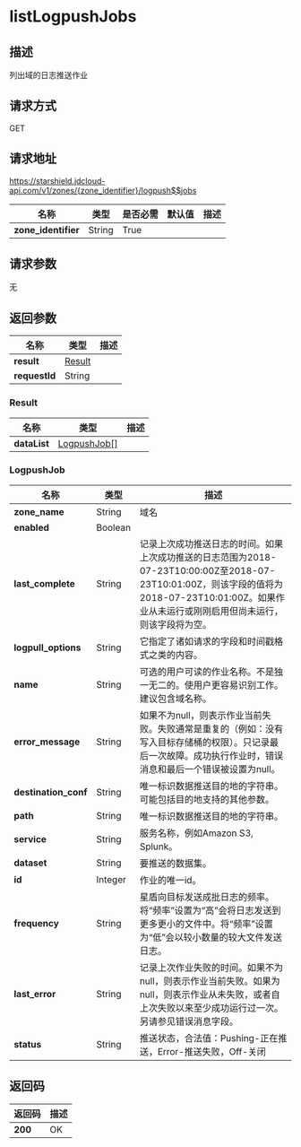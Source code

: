 # listLogpushJobs


## 描述
列出域的日志推送作业

## 请求方式
GET

## 请求地址
https://starshield.jdcloud-api.com/v1/zones/{zone_identifier}/logpush$$jobs

|名称|类型|是否必需|默认值|描述|
|---|---|---|---|---|
|**zone_identifier**|String|True| | |

## 请求参数
无


## 返回参数
|名称|类型|描述|
|---|---|---|
|**result**|[Result](listLogpushJobs#result)| |
|**requestId**|String| |

### <div id="result">Result</div>
|名称|类型|描述|
|---|---|---|
|**dataList**|[LogpushJob[]](listLogpushJobs#logpushjob)| |
### <div id="logpushjob">LogpushJob</div>
|名称|类型|描述|
|---|---|---|
|**zone_name**|String|域名|
|**enabled**|Boolean| |
|**last_complete**|String|记录上次成功推送日志的时间。如果上次成功推送的日志范围为2018-07-23T10:00:00Z至2018-07-23T10:01:00Z，则该字段的值将为2018-07-23T10:01:00Z。如果作业从未运行或刚刚启用但尚未运行，则该字段将为空。|
|**logpull_options**|String|它指定了诸如请求的字段和时间戳格式之类的内容。|
|**name**|String|可选的用户可读的作业名称。不是独一无二的。使用户更容易识别工作。建议包含域名称。|
|**error_message**|String|如果不为null，则表示作业当前失败。失败通常是重复的（例如：没有写入目标存储桶的权限）。只记录最后一次故障。成功执行作业时，错误消息和最后一个错误被设置为null。|
|**destination_conf**|String|唯一标识数据推送目的地的字符串。可能包括目的地支持的其他参数。|
|**path**|String|唯一标识数据推送目的地的字符串。|
|**service**|String|服务名称，例如Amazon S3, Splunk。|
|**dataset**|String|要推送的数据集。|
|**id**|Integer|作业的唯一id。|
|**frequency**|String|星盾向目标发送成批日志的频率。将“频率”设置为“高”会将日志发送到更多更小的文件中。将“频率”设置为“低”会以较小数量的较大文件发送日志。|
|**last_error**|String|记录上次作业失败的时间。如果不为null，则表示作业当前失败。如果为null，则表示作业从未失败，或者自上次失败以来至少成功运行过一次。另请参见错误消息字段。|
|**status**|String|推送状态，合法值：Pushing-正在推送，Error-推送失败，Off-关闭|

## 返回码
|返回码|描述|
|---|---|
|**200**|OK|
